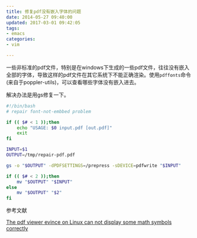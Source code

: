 ```yaml
---
title: 修复pdf没有嵌入字体的问题
date: 2014-05-27 09:40:00
updated: 2017-03-01 09:42:05
tags: 
- emacs
categories: 
- vim

---
```

一些非标准的pdf文件，特别是在windows下生成的一些pdf文件，往往没有嵌入全部的字体，导致这样的pdf文件在其它系统下不能正确渲染。使用`pdffonts`命令(来自于poppler-utils)，可以查看哪些字体没有嵌入进去。

解决办法是用gs修复一下。


<!--more-->


```bash
#!/bin/bash
# repair font-not-embbed problem

if (( $# < 1 ));then
	echo "USAGE: $0 input.pdf [out.pdf]"
	exit
fi

INPUT=$1
OUTPUT=/tmp/repair-pdf.pdf

gs -o "$OUTPUT" -dPDFSETTINGS=/prepress -sDEVICE=pdfwrite "$INPUT"

if (( $# < 2 ));then
	mv "$OUTPUT" "$INPUT"
else
	mv "$OUTPUT" "$2"
fi
```
参考文献

[The pdf viewer evince on Linux can not display some math symbols correctly](http://stackoverflow.com/questions/10277418/the-pdf-viewer-evince-on-linux-can-not-display-some-math-symbols-correctly)